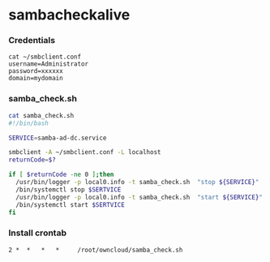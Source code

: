 # sambacheckalive

### Credentials
```
cat ~/smbclient.conf
username=Administrator
password=xxxxxx
domain=mydomain
```

### samba_check.sh
```bash
cat samba_check.sh
#!/bin/bash

SERVICE=samba-ad-dc.service

smbclient -A ~/smbclient.conf -L localhost
returnCode=$?

if [ $returnCode -ne 0 ];then
  /usr/bin/logger -p local0.info -t samba_check.sh  "stop ${SERVICE}"
  /bin/systemctl stop $SERTVICE
  /usr/bin/logger -p local0.info -t samba_check.sh  "start ${SERVICE}"
  /bin/systemctl start $SERTVICE
fi
```

### Install crontab
```
2 *  *   *   *     /root/owncloud/samba_check.sh
```
